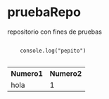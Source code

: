# pruebaRepo
repositorio con fines de pruebas



<table>
  
 <tr>
   <th>Numero1</th>
   <th>Numero2</th>
 </tr> 
   
  <tr>
   <td>hola</td>
   <td>1</td>
  </tr> 
  
  <code>
    console.log("pepito")
  </code>  
   
 </table>
